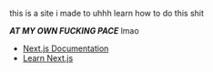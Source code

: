 this is a site i made to uhhh learn how to do this shit

**_AT MY OWN FUCKING PACE_** lmao

-   [Next.js Documentation](https://nextjs.org/docs)
-   [Learn Next.js](https://nextjs.org/learn)
